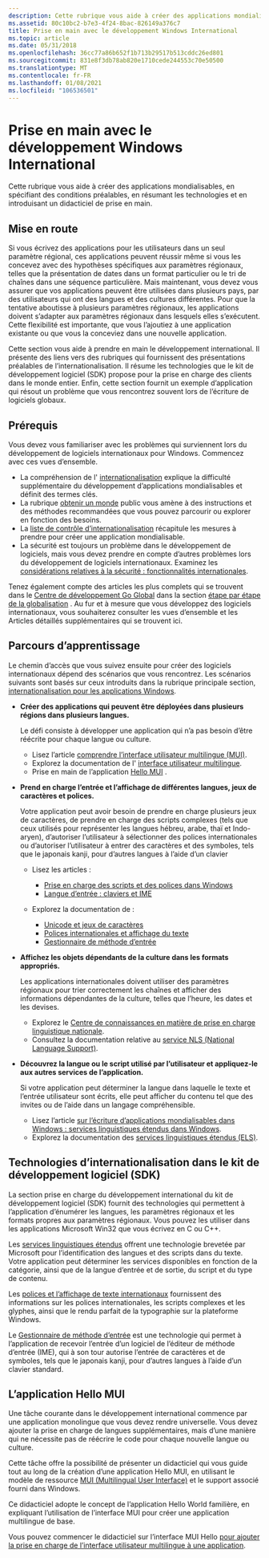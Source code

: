 ```yaml
---
description: Cette rubrique vous aide à créer des applications mondialisables, en spécifiant des conditions préalables, en résumant les technologies et en introduisant un didacticiel de prise en main.
ms.assetid: 80c10bc2-b7e3-4f24-8bac-826149a376c7
title: Prise en main avec le développement Windows International
ms.topic: article
ms.date: 05/31/2018
ms.openlocfilehash: 36cc77a86b652f1b713b29517b513cddc26ed801
ms.sourcegitcommit: 831e8f3db78ab820e1710cede244553c70e50500
ms.translationtype: MT
ms.contentlocale: fr-FR
ms.lasthandoff: 01/08/2021
ms.locfileid: "106536501"
---
```

# <a name="getting-started-with-international-windows-development"></a>Prise en main avec le développement Windows International

Cette rubrique vous aide à créer des applications mondialisables, en spécifiant des conditions préalables, en résumant les technologies et en introduisant un didacticiel de prise en main.

## <a name="getting-started"></a>Mise en route

Si vous écrivez des applications pour les utilisateurs dans un seul paramètre régional, ces applications peuvent réussir même si vous les concevez avec des hypothèses spécifiques aux paramètres régionaux, telles que la présentation de dates dans un format particulier ou le tri de chaînes dans une séquence particulière. Mais maintenant, vous devez vous assurer que vos applications peuvent être utilisées dans plusieurs pays, par des utilisateurs qui ont des langues et des cultures différentes. Pour que la tentative aboutisse à plusieurs paramètres régionaux, les applications doivent s’adapter aux paramètres régionaux dans lesquels elles s’exécutent. Cette flexibilité est importante, que vous l’ajoutiez à une application existante ou que vous la conceviez dans une nouvelle application.

Cette section vous aide à prendre en main le développement international. Il présente des liens vers des rubriques qui fournissent des présentations préalables de l’internationalisation. Il résume les technologies que le kit de développement logiciel (SDK) propose pour la prise en charge des clients dans le monde entier. Enfin, cette section fournit un exemple d’application qui résout un problème que vous rencontrez souvent lors de l’écriture de logiciels globaux.

## <a name="prerequisites"></a>Prérequis

Vous devez vous familiariser avec les problèmes qui surviennent lors du développement de logiciels internationaux pour Windows. Commencez avec ces vues d’ensemble.

-   La compréhension de l' [internationalisation](understanding-internationalization.md) explique la difficulté supplémentaire du développement d’applications mondialisables et définit des termes clés.
-   La rubrique [obtenir un monde](https://msdn.microsoft.com/goglobal/bb895995.aspx) public vous amène à des instructions et des méthodes recommandées que vous pouvez parcourir ou explorer en fonction des besoins.
-   La [liste de contrôle d’internationalisation](internationalization-checklist.md) récapitule les mesures à prendre pour créer une application mondialisable.
-   La sécurité est toujours un problème dans le développement de logiciels, mais vous devez prendre en compte d’autres problèmes lors du développement de logiciels internationaux. Examinez les [considérations relatives à la sécurité : fonctionnalités internationales](security-considerations--international-features.md).

Tenez également compte des articles les plus complets qui se trouvent dans le [Centre de développement Go Global](https://msdn.microsoft.com/globalization/mt613165) dans la section [étape par étape de la globalisation](https://msdn.microsoft.com/globalization/mt642951) . Au fur et à mesure que vous développez des logiciels internationaux, vous souhaiterez consulter les vues d’ensemble et les Articles détaillés supplémentaires qui se trouvent ici.

## <a name="learning-paths"></a>Parcours d’apprentissage

Le chemin d’accès que vous suivez ensuite pour créer des logiciels internationaux dépend des scénarios que vous rencontrez. Les scénarios suivants sont basés sur ceux introduits dans la rubrique principale section, [internationalisation pour les applications Windows](international-support.md).

-   **Créer des applications qui peuvent être déployées dans plusieurs régions dans plusieurs langues.**

    Le défi consiste à développer une application qui n’a pas besoin d’être réécrite pour chaque langue ou culture.

    -   Lisez l’article [comprendre l’interface utilisateur multilingue (MUI)](./about-multilingual-user-interface.md).
    -   Explorez la documentation de l' [interface utilisateur multilingue](multilingual-user-interface.md).
    -   Prise en main de l’application [Hello MUI](#the-hello-mui-application) .

-   **Prend en charge l’entrée et l’affichage de différentes langues, jeux de caractères et polices.**

    Votre application peut avoir besoin de prendre en charge plusieurs jeux de caractères, de prendre en charge des scripts complexes (tels que ceux utilisés pour représenter les langues hébreu, arabe, thaï et Indo-aryen), d’autoriser l’utilisateur à sélectionner des polices internationales ou d’autoriser l’utilisateur à entrer des caractères et des symboles, tels que le japonais kanji, pour d’autres langues à l’aide d’un clavier

    -   Lisez les articles :

        -   [Prise en charge des scripts et des polices dans Windows](https://msdn.microsoft.com/globalization/mt791278)
        -   [Langue d’entrée : claviers et IME](https://msdn.microsoft.com/globalization/mt662332)

    -   Explorez la documentation de :

        -   [Unicode et jeux de caractères](unicode-and-character-sets.md)
        -   [Polices internationales et affichage du texte](international-fonts-and-text-display.md)
        -   [Gestionnaire de méthode d’entrée](input-method-manager.md)

-   **Affichez les objets dépendants de la culture dans les formats appropriés.**

    Les applications internationales doivent utiliser des paramètres régionaux pour trier correctement les chaînes et afficher des informations dépendantes de la culture, telles que l’heure, les dates et les devises.

    -   Explorez le [Centre de connaissances en matière de prise en charge linguistique nationale](./national-language-support-reference.md).
    -   Consultez la documentation relative au [service NLS (National Language Support)](national-language-support.md).

-   **Découvrez la langue ou le script utilisé par l’utilisateur et appliquez-le aux autres services de l’application.**

    Si votre application peut déterminer la langue dans laquelle le texte et l’entrée utilisateur sont écrits, elle peut afficher du contenu tel que des invites ou de l’aide dans un langage compréhensible.

    -   Lisez l’article [sur l’écriture d’applications mondialisables dans Windows : services linguistiques étendus dans Windows](./using-extended-linguistic-services.md).
    -   Explorez la documentation des [services linguistiques étendus (ELS)](extended-linguistic-services.md).

## <a name="internationalization-technologies-in-the-sdk"></a>Technologies d’internationalisation dans le kit de développement logiciel (SDK)

La section prise en charge du développement international du kit de développement logiciel (SDK) fournit des technologies qui permettent à l’application d’énumérer les langues, les paramètres régionaux et les formats propres aux paramètres régionaux. Vous pouvez les utiliser dans les applications Microsoft Win32 que vous écrivez en C ou C++.

Les [services linguistiques étendus](extended-linguistic-services.md) offrent une technologie brevetée par Microsoft pour l’identification des langues et des scripts dans du texte. Votre application peut déterminer les services disponibles en fonction de la catégorie, ainsi que de la langue d’entrée et de sortie, du script et du type de contenu.

Les [polices et l’affichage de texte internationaux](international-fonts-and-text-display.md) fournissent des informations sur les polices internationales, les scripts complexes et les glyphes, ainsi que le rendu parfait de la typographie sur la plateforme Windows.

Le [Gestionnaire de méthode d’entrée](input-method-manager.md) est une technologie qui permet à l’application de recevoir l’entrée d’un logiciel de l’éditeur de méthode d’entrée (IME), qui à son tour autorise l’entrée de caractères et de symboles, tels que le japonais kanji, pour d’autres langues à l’aide d’un clavier standard.

## <a name="the-hello-mui-application"></a>L’application Hello MUI

Une tâche courante dans le développement international commence par une application monolingue que vous devez rendre universelle. Vous devez ajouter la prise en charge de langues supplémentaires, mais d’une manière qui ne nécessite pas de réécrire le code pour chaque nouvelle langue ou culture.

Cette tâche offre la possibilité de présenter un didacticiel qui vous guide tout au long de la création d’une application Hello MUI, en utilisant le modèle de ressource [MUI (Multilingual User Interface)](multilingual-user-interface.md) et le support associé fourni dans Windows.

Ce didacticiel adopte le concept de l’application Hello World familière, en expliquant l’utilisation de l’interface MUI pour créer une application multilingue de base.

Vous pouvez commencer le didacticiel sur l’interface MUI Hello [pour ajouter la prise en charge de l’interface utilisateur multilingue à une application](creating-a-multilingual-user-interface-application.md).

 

 
